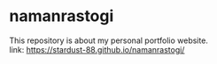 # namanrastogi
This repository is about my personal portfolio website.<br>
link: https://stardust-88.github.io/namanrastogi/
